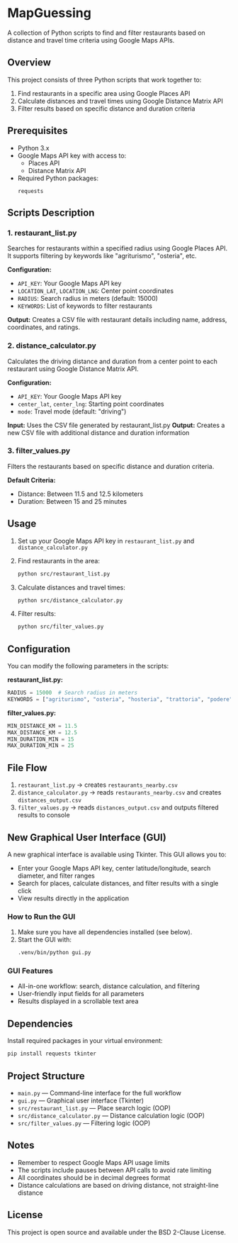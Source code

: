 # MapGuessing

A collection of Python scripts to find and filter restaurants based on distance and travel time criteria using Google Maps APIs.

## Overview

This project consists of three Python scripts that work together to:
1. Find restaurants in a specific area using Google Places API
2. Calculate distances and travel times using Google Distance Matrix API
3. Filter results based on specific distance and duration criteria

## Prerequisites

- Python 3.x
- Google Maps API key with access to:
  - Places API
  - Distance Matrix API
- Required Python packages:
  ```
  requests
  ```

## Scripts Description

### 1. restaurant_list.py
Searches for restaurants within a specified radius using Google Places API. It supports filtering by keywords like "agriturismo", "osteria", etc.

**Configuration:**
- `API_KEY`: Your Google Maps API key
- `LOCATION_LAT`, `LOCATION_LNG`: Center point coordinates
- `RADIUS`: Search radius in meters (default: 15000)
- `KEYWORDS`: List of keywords to filter restaurants

**Output:** Creates a CSV file with restaurant details including name, address, coordinates, and ratings.

### 2. distance_calculator.py
Calculates the driving distance and duration from a center point to each restaurant using Google Distance Matrix API.

**Configuration:**
- `API_KEY`: Your Google Maps API key
- `center_lat`, `center_lng`: Starting point coordinates
- `mode`: Travel mode (default: "driving")

**Input:** Uses the CSV file generated by restaurant_list.py
**Output:** Creates a new CSV file with additional distance and duration information

### 3. filter_values.py
Filters the restaurants based on specific distance and duration criteria.

**Default Criteria:**
- Distance: Between 11.5 and 12.5 kilometers
- Duration: Between 15 and 25 minutes

## Usage

1. Set up your Google Maps API key in `restaurant_list.py` and `distance_calculator.py`

2. Find restaurants in the area:
   ```bash
   python src/restaurant_list.py
   ```

3. Calculate distances and travel times:
   ```bash
   python src/distance_calculator.py
   ```

4. Filter results:
   ```bash
   python src/filter_values.py
   ```

## Configuration

You can modify the following parameters in the scripts:

**restaurant_list.py:**
```python
RADIUS = 15000  # Search radius in meters
KEYWORDS = ["agriturismo", "osteria", "hosteria", "trattoria", "podere", "locanda"]
```

**filter_values.py:**
```python
MIN_DISTANCE_KM = 11.5
MAX_DISTANCE_KM = 12.5
MIN_DURATION_MIN = 15
MAX_DURATION_MIN = 25
```

## File Flow

1. `restaurant_list.py` → creates `restaurants_nearby.csv`
2. `distance_calculator.py` → reads `restaurants_nearby.csv` and creates `distances_output.csv`
3. `filter_values.py` → reads `distances_output.csv` and outputs filtered results to console

## New Graphical User Interface (GUI)

A new graphical interface is available using Tkinter. This GUI allows you to:
- Enter your Google Maps API key, center latitude/longitude, search diameter, and filter ranges
- Search for places, calculate distances, and filter results with a single click
- View results directly in the application

### How to Run the GUI

1. Make sure you have all dependencies installed (see below).
2. Start the GUI with:
   ```bash
   .venv/bin/python gui.py
   ```

### GUI Features
- All-in-one workflow: search, distance calculation, and filtering
- User-friendly input fields for all parameters
- Results displayed in a scrollable text area

## Dependencies

Install required packages in your virtual environment:
```bash
pip install requests tkinter
```

## Project Structure

- `main.py` — Command-line interface for the full workflow
- `gui.py` — Graphical user interface (Tkinter)
- `src/restaurant_list.py` — Place search logic (OOP)
- `src/distance_calculator.py` — Distance calculation logic (OOP)
- `src/filter_values.py` — Filtering logic (OOP)

## Notes

- Remember to respect Google Maps API usage limits
- The scripts include pauses between API calls to avoid rate limiting
- All coordinates should be in decimal degrees format
- Distance calculations are based on driving distance, not straight-line distance

## License

This project is open source and available under the BSD 2-Clause License.
